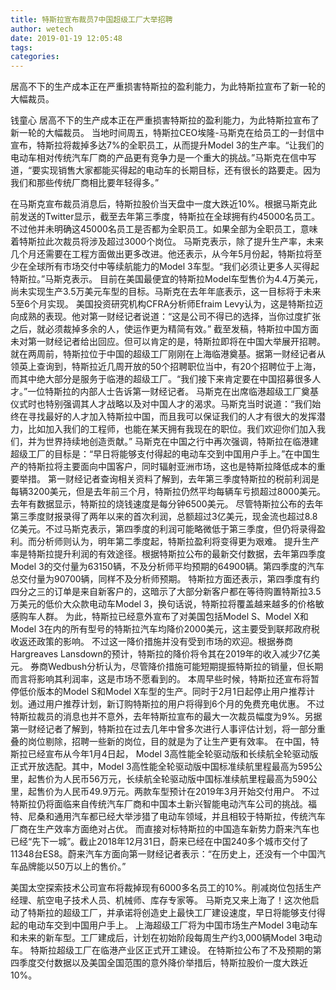 ```yaml
---
title: 特斯拉宣布裁员7中国超级工厂大举招聘
author: wetech
date: 2019-01-19 12:05:48
tags: 
categories: 
---
```

居高不下的生产成本正在严重损害特斯拉的盈利能力，为此特斯拉宣布了新一轮的大幅裁员。
<!-- more -->
钱童心
居高不下的生产成本正在严重损害特斯拉的盈利能力，为此特斯拉宣布了新一轮的大幅裁员。
当地时间周五，特斯拉CEO埃隆-马斯克在给员工的一封信中宣布，特斯拉将裁掉多达7%的全职员工，从而提升Model 3的生产率。“让我们的电动车相对传统汽车厂商的产品更有竞争力是一个重大的挑战。”马斯克在信中写道，“要实现销售大家都能买得起的电动车的长期目标，还有很长的路要走。因为我们和那些传统厂商相比要年轻得多。”
 
在马斯克宣布裁员消息后，特斯拉股价当天盘中一度大跌近10%。根据马斯克此前发送的Twitter显示，截至去年第三季度，特斯拉在全球拥有约45000名员工。不过他并未明确这45000名员工是否都为全职员工。如果全部为全职员工，意味着特斯拉此次裁员将涉及超过3000个岗位。
马斯克表示，除了提升生产率，未来几个月还需要在工程方面做出更多改进。他还表示，从今年5月份起，特斯拉将至少在全球所有市场交付中等续航能力的Model 3车型。“我们必须让更多人买得起特斯拉。”马斯克表示。
目前在美国最便宜的特斯拉Model车型售价为4.4万美元，尚未实现生产3.5万美元车型的目标。马斯克在去年年底表示，这一目标将于未来5至6个月实现。
美国投资研究机构CFRA分析师Efraim Levy认为，这是特斯拉迈向成熟的表现。他对第一财经记者说道：“这是公司不得已的选择，当你过度扩张之后，就必须裁掉多余的人，使运作更为精简有效。”
截至发稿，特斯拉中国方面未对第一财经记者给出回应。但可以肯定的是，特斯拉即将在中国大举展开招聘。就在两周前，特斯拉位于中国的超级工厂刚刚在上海临港奠基。据第一财经记者从领英上查询到，特斯拉近几周开放的50个招聘职位当中，有20个招聘位于上海，而其中绝大部分是服务于临港的超级工厂。“我们接下来肯定要在中国招募很多人才。”一位特斯拉的内部人士告诉第一财经记者。
马斯克在出席临港超级工厂奠基仪式时也特别强调其人才战略以及对中国人才的渴求。马斯克当时说道：“我们始终在寻找最好的人才加入特斯拉中国，而且我可以保证我们的人才有很大的发挥潜力，比如加入我们的工程师，也能在某天拥有我现在的职位。我们欢迎你们加入我们，并为世界持续地创造贡献。”
马斯克在中国之行中再次强调，特斯拉在临港建超级工厂的目标是：“早日将能够支付得起的电动车交到中国用户手上。”在中国生产的特斯拉将主要面向中国客户，同时辐射亚洲市场，这也是特斯拉降低成本的重要举措。
第一财经记者查询相关资料了解到，去年第三季度特斯拉的税前利润是每辆3200美元，但是去年前三个月，特斯拉仍然平均每辆车亏损超过8000美元。去年有数据显示，特斯拉的烧钱速度是每分钟6500美元。
尽管特斯拉公布的去年第三季度财报录得了两年以来的首次利润，总额超过3亿美元，现金流也超过8.8亿美元。不过马斯克表示，第四季度的利润可能略微低于第三季度，但仍将录得盈利。而分析师则认为，明年第二季度起，特斯拉盈利将变得更为艰难。
提升生产率是特斯拉提升利润的有效途径。根据特斯拉公布的最新交付数据，去年第四季度Model 3的交付量为63150辆，不及分析师平均预期的64900辆。第四季度的汽车总交付量为90700辆，同样不及分析师预期。
特斯拉方面还表示，第四季度有约四分之三的订单是来自新客户的，这暗示了大部分新客户都在等待购置特斯拉3.5万美元的低价大众款电动车Model 3，换句话说，特斯拉将覆盖越来越多的价格敏感购车人群。
为此，特斯拉已经意外宣布了对美国包括Model S、Model X和Model 3在内的所有型号的特斯拉汽车均降价2000美元，这主要受到联邦政府税收返还政策的影响。
不过这一降价措施并没有受到市场的欢迎。根据券商Hargreaves Lansdown的预计，特斯拉的降价将令其在2019年的收入减少7亿美元。
券商Wedbush分析认为，尽管降价措施可能短期提振特斯拉的销量，但长期而言将影响其利润率，这是市场不愿看到的。
本周早些时候，特斯拉还宣布将暂停低价版本的Model S和Model X车型的生产。同时于2月1日起停止用户推荐计划。通过用户推荐计划，新订购特斯拉的用户将得到6个月的免费充电优惠。
不过特斯拉裁员的消息也并不意外，去年特斯拉宣布的最大一次裁员幅度为9%。另据第一财经记者了解到，特斯拉在过去几年中曾多次进行人事评估计划，将一部分重叠的岗位剔除，招聘一些新的岗位，目的就是为了让生产更有效率。
在中国，特斯拉已经宣布从今年1月4日起， Model 3高性能全轮驱动版和长续航全轮驱动版正式开放选配。其中，Model 3高性能全轮驱动版中国标准续航里程最高为595公里，起售价为人民币56万元，长续航全轮驱动版中国标准续航里程最高为590公里，起售价为人民币49.9万元。两款车型预计在2019年3月开始交付用户。
不过特斯拉仍将面临来自传统汽车厂商和中国本土新兴智能电动汽车公司的挑战。福特、尼桑和通用汽车都已经大举涉猎了电动车领域，并且相较于特斯拉，传统汽车厂商在生产效率方面绝对占优。
而直接对标特斯拉的中国造车新势力蔚来汽车也已经“先下一城”。截止2018年12月31日，蔚来已经在中国240多个城市交付了11348台ES8。蔚来汽车方面向第一财经记者表示：“在历史上，还没有一个中国汽车品牌能以50万以上的售价。”
 
 
美国太空探索技术公司宣布将裁掉现有6000多名员工的10%。削减岗位包括生产经理、航空电子技术人员、机械师、库存专家等。
马斯克又来上海了！这次他启动了特斯拉的超级工厂，并承诺将创造史上最快工厂建设速度，早日将能够支付得起的电动车交到中国用户手上。
上海超级工厂将为中国市场生产Model 3电动车和未来的新车型。工厂建成后，计划在初始阶段每周生产约3,000辆Model 3电动车。
特斯拉超级工厂在临港产业区正式开工建设。
在特斯拉公布了不及预期的第四季度交付数据以及美国全国范围的意外降价举措后，特斯拉股价一度大跌近10%。
